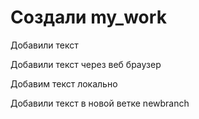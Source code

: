 # Создали my_work

Добавили текст

Добавили текст через веб браузер

Добавим текст локально

Добавили текст в новой ветке newbranch
